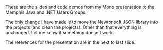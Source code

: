These are the slides and code demos from my Mono presentation to the Memphis Java and .NET Users Groups.

The only change I have made is to move the Newtonsoft JSON library into the projects (and clean the projects).  Other than that everything is unchanged.  Let me know if something doesn't work.

The references for the presentation are in the next to last slide.
